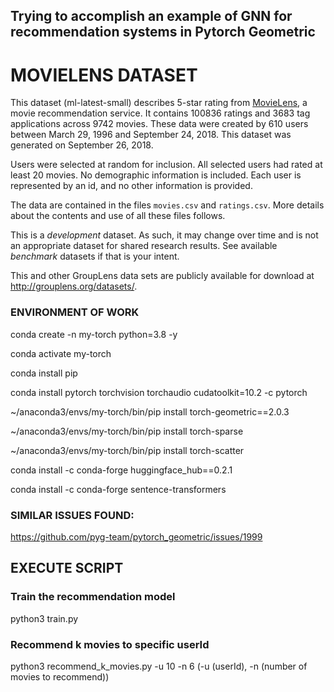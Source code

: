 
## Trying to accomplish an example of GNN for recommendation systems in Pytorch Geometric

# MOVIELENS DATASET

This dataset (ml-latest-small) describes 5-star rating from [MovieLens](http://movielens.org), a movie recommendation service. It contains 100836 ratings and 3683 tag applications across 9742 movies. These data were created by 610 users between March 29, 1996 and September 24, 2018. This dataset was generated on September 26, 2018.

Users were selected at random for inclusion. All selected users had rated at least 20 movies. No demographic information is included. Each user is represented by an id, and no other information is provided.

The data are contained in the files `movies.csv` and `ratings.csv`. More details about the contents and use of all these files follows.

This is a *development* dataset. As such, it may change over time and is not an appropriate dataset for shared research results. See available *benchmark* datasets if that is your intent.

This and other GroupLens data sets are publicly available for download at <http://grouplens.org/datasets/>.


### ENVIRONMENT OF WORK
conda create -n my-torch python=3.8 -y

conda activate my-torch

conda install pip

conda install pytorch torchvision torchaudio cudatoolkit=10.2 -c pytorch

~/anaconda3/envs/my-torch/bin/pip install torch-geometric==2.0.3

~/anaconda3/envs/my-torch/bin/pip install torch-sparse

~/anaconda3/envs/my-torch/bin/pip install torch-scatter

conda install -c conda-forge huggingface_hub==0.2.1

conda install -c conda-forge sentence-transformers

### SIMILAR ISSUES FOUND:

https://github.com/pyg-team/pytorch_geometric/issues/1999

## EXECUTE SCRIPT

### Train the recommendation model

python3 train.py

### Recommend k movies to specific userId

python3 recommend_k_movies.py -u 10 -n 6 (-u (userId), -n (number of movies to recommend))
